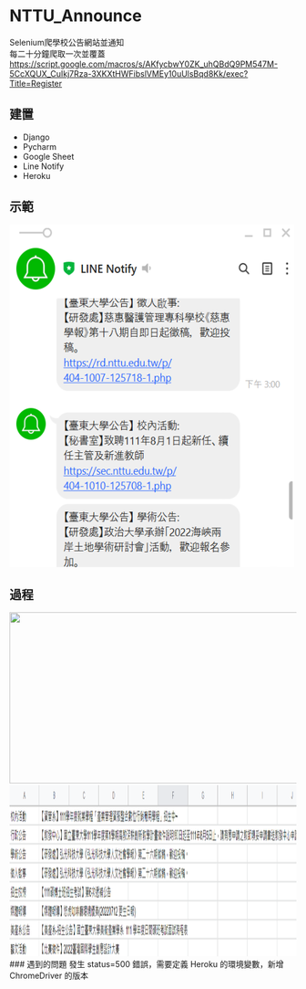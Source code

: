 # NTTU_Announce
Selenium爬學校公告網站並通知
<br>每二十分鐘爬取一次並覆蓋<br>
https://script.google.com/macros/s/AKfycbwY0ZK_uhQBdQ9PM547M-5CcXQUX_CuIkj7Rza-3XKXtHWFibslVMEy10uUlsBqd8Kk/exec?Title=Register
## 建置
* Django
* Pycharm
* Google Sheet
* Line Notify
* Heroku

## 示範
<img width="500" height="600" src="https://github.com/SmallliDinosaur/NTTU_Announce/blob/main/%E7%AF%84%E4%BE%8B.png"/>

## 過程
<img width="700" height="300" src="https://github.com/SmallliDinosaur/NTTU_Announce/blob/main/image/%E9%80%A3.png"/>
<img width="700" height="300" src="https://github.com/SmallliDinosaur/NTTU_Announce/blob/main/image/sheet.png"/>

<br>
### 遇到的問題
發生 status=500 錯誤，需要定義 Heroku 的環境變數，新增 ChromeDriver 的版本

